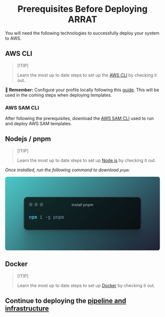 <h1 align="center">Prerequisites Before Deploying ARRAT</h1>

You will need the following technologies to successfully deploy your system to AWS.

## AWS CLI

> \[!TIP]
>
> Learn the most up to date steps to set up the [AWS CLI][docs-aws-cli-download-link] by checking it out.

**🚨 Remember:** Configure your profile locally following this [guide][docs-aws-profile-setup-link]. This will be used in the coming steps when deploying templates.

### AWS SAM CLI

After following the prerequisites, download the [AWS SAM CLI][docs-aws-sam-cli-download-link] used to run and deploy AWS SAM templates.

## Nodejs / pnpm

> \[!TIP]
>
> Learn the most up to date steps to set up [Node.js][docs-nodejs-download-link] by checking it out.

_Once installed, run the following command to download `pnpm`:_

<div align="center">

  <picture>
    <source media="(prefers-color-scheme: dark)" srcset="/images/install-pnpm-command.png">
    <img height="240" src="/images/install-pnpm-command.png" alt="Install command for pnpm using npm">
  </picture>

</div>

## Docker

> \[!TIP]
>
> Learn the most up to date steps to set up [Docker][docs-docker-download-link] by checking it out.

## Continue to deploying the [pipeline and infrastructure][up-next-link]

<!-- Link Groups -->

[docs-docker-download-link]: https://docs.docker.com/desktop/
[docs-nodejs-download-link]: https://nodejs.org/en/download
[docs-aws-cli-download-link]: https://docs.aws.amazon.com/cli/latest/userguide/getting-started-install.html
[docs-aws-profile-setup-link]: https://docs.aws.amazon.com/cli/v1/userguide/cli-configure-files.html
[docs-aws-sam-cli-download-link]: https://docs.aws.amazon.com/serverless-application-model/latest/developerguide/install-sam-cli.html
[up-next-link]: https://github.com/arrat-tools/deploy/blob/main/guide/01-deploy-the-infrastructure.md
